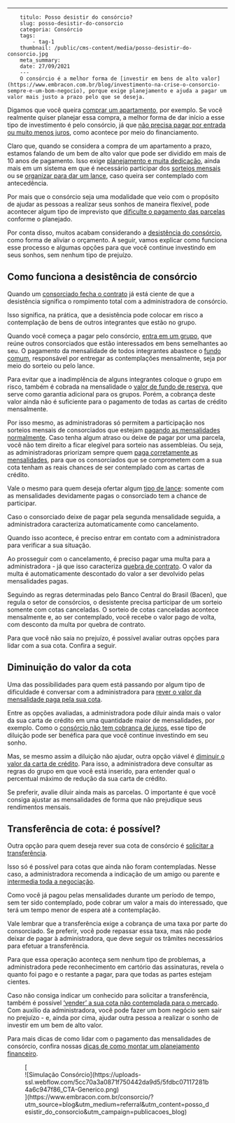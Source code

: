 ---
        titulo: Posso desistir do consórcio?
        slug: posso-desistir-do-consorcio
        categoria: Consórcio
        tags:
            - tag-1
        thumbnail: /public/cms-content/media/posso-desistir-do-consorcio.jpg
        meta_summary: 
        date: 27/09/2021
        ---
        O consórcio é a melhor forma de [investir em bens de alto valor](https://www.embracon.com.br/blog/investimento-na-crise-o-consorcio-sempre-e-um-bom-negocio), porque exige planejamento e ajuda a pagar um valor mais justo a prazo pelo que se deseja.

Digamos que você queira [comprar um apartamento](https://www.embracon.com.br/blog/como-comprar-um-apartamento), por exemplo. Se você realmente quiser planejar essa compra, a melhor forma de dar início a esse tipo de investimento é pelo consórcio, já que [não precisa pagar por entrada ou muito menos juros](https://www.embracon.com.br/blog/consorcio-nao-tem-juros-entenda), como acontece por meio do financiamento.

Claro que, quando se considera a compra de um apartamento a prazo, estamos falando de um bem de alto valor que pode ser dividido em mais de 10 anos de pagamento. Isso exige [planejamento e muita dedicação](https://www.embracon.com.br/blog/faca-um-planejamento-financeiro-anual), ainda mais em um sistema em que é necessário participar dos [sorteios mensais](https://www.embracon.com.br/conhecaoconsorcio/como-sao-realizados-os-sorteios-nas-assembleias) ou se [organizar para dar um lance](https://www.embracon.com.br/blog/como-fazer-oferta-de-lance-em-consorcio), caso queira ser contemplado com antecedência.

Por mais que o consórcio seja uma modalidade que veio com o propósito de ajudar as pessoas a realizar seus sonhos de maneira flexível, pode acontecer algum tipo de imprevisto que [dificulte o pagamento das parcelas](https://www.embracon.com.br/conhecaoconsorcio/como-resolver-o-atraso-no-pagamento-das-parcelas) conforme o planejado.

Por conta disso, muitos acabam considerando a [desistência do consórcio](https://www.embracon.com.br/blog/quais-sao-os-resultados-ao-desistir-do-consorcio), como forma de aliviar o orçamento. A seguir, vamos explicar como funciona esse processo e algumas opções para que você continue investindo em seus sonhos, sem nenhum tipo de prejuízo.

Como funciona a desistência de consórcio
----------------------------------------

Quando um [consorciado fecha o contrato](https://www.embracon.com.br/blog/saiba-o-que-avaliar-antes-de-assinar-um-contrato-de-consorcio) já está ciente de que a desistência significa o rompimento total com a administradora de consórcio.

Isso significa, na prática, que a desistência pode colocar em risco a contemplação de bens de outros integrantes que estão no grupo.

Quando você começa a pagar pelo consórcio, [entra em um grupo](https://www.embracon.com.br/conhecaoconsorcio/o-que-e-um-grupo-de-consorcio), que reúne outros consorciados que estão interessados em bens semelhantes ao seu. O pagamento da mensalidade de todos integrantes abastece o [fundo comum](https://www.embracon.com.br/conhecaoconsorcio/o-que-e-o-fundo-de-aquisicao-ou-fundo-comum-do-consorcio), responsável por entregar as contemplações mensalmente, seja por meio do sorteio ou pelo lance.

Para evitar que a inadimplência de alguns integrantes coloque o grupo em risco, também é cobrada na mensalidade o [valor de fundo de reserva](https://www.embracon.com.br/blog/entenda-como-funciona-a-devolucao-do-fundo-de-reserva), que serve como garantia adicional para os grupos. Porém, a cobrança deste valor ainda não é suficiente para o pagamento de todas as cartas de crédito mensalmente.

Por isso mesmo, as administradoras só permitem a participação nos sorteios mensais de consorciados que estejam [pagando as mensalidades normalmente](https://www.embracon.com.br/blog/como-calcular-as-parcelas-no-consorcio). Caso tenha algum atraso ou deixe de pagar por uma parcela, você não tem direito a ficar elegível para sorteio nas assembleias. Ou seja, as administradoras priorizam sempre quem [paga corretamente as mensalidades](https://www.embracon.com.br/blog/como-e-feito-o-pagamento-da-parcela-do-consorcio), para que os consorciados que se comprometem com a sua cota tenham as reais chances de ser contemplado com as cartas de crédito.

Vale o mesmo para quem deseja ofertar algum [tipo de lance](https://www.embracon.com.br/blog/como-funcionam-os-tipos-de-lances-no-consorcio): somente com as mensalidades devidamente pagas o consorciado tem a chance de participar.

Caso o consorciado deixe de pagar pela segunda mensalidade seguida, a administradora caracteriza automaticamente como cancelamento.

Quando isso acontece, é preciso entrar em contato com a administradora para verificar a sua situação.

Ao prosseguir com o cancelamento, é preciso pagar uma multa para a administradora - já que isso caracteriza [quebra de contrato](https://www.embracon.com.br/blog/cancelar-o-consorcio). O valor da multa é automaticamente descontado do valor a ser devolvido pelas mensalidades pagas.

Seguindo as regras determinadas pelo Banco Central do Brasil (Bacen), que regula o setor de consórcios, o desistente precisa participar de um sorteio somente com cotas canceladas. O sorteio de cotas canceladas acontece mensalmente e, ao ser contemplado, você recebe o valor pago de volta, com desconto da multa por quebra de contrato.

Para que você não saia no prejuízo, é possível avaliar outras opções para lidar com a sua cota. Confira a seguir.

Diminuição do valor da cota
---------------------------

Uma das possibilidades para quem está passando por algum tipo de dificuldade é conversar com a administradora para [rever o valor da mensalidade paga pela sua cota](https://www.embracon.com.br/blog/qual-o-valor-ideal-da-parcela-mensal-de-um-consorcio).

Entre as opções avaliadas, a administradora pode diluir ainda mais o valor da sua carta de crédito em uma quantidade maior de mensalidades, por exemplo. Como o [consórcio não tem cobrança de juros](https://www.embracon.com.br/blog/parcela-de-consorcio-tem-juros), esse tipo de diluição pode ser benéfica para que você continue investindo em seu sonho.

Mas, se mesmo assim a diluição não ajudar, outra opção viável é [diminuir o valor da carta de crédito](https://www.embracon.com.br/conhecaoconsorcio/minha-cota-foi-contemplada-posso-aumentar-ou-reduzir-o-valor-do-meu-credito). Para isso, a administradora deve consultar as regras do grupo em que você está inserido, para entender qual o percentual máximo de redução da sua carta de crédito.

Se preferir, avalie diluir ainda mais as parcelas. O importante é que você consiga ajustar as mensalidades de forma que não prejudique seus rendimentos mensais.

Transferência de cota: é possível?
----------------------------------

Outra opção para quem deseja rever sua cota de consórcio é [solicitar a transferência](https://www.embracon.com.br/blog/tire-todas-as-suas-duvidas-sobre-transferencia-de-consorcio).

Isso só é possível para cotas que ainda não foram contempladas. Nesse caso, a administradora recomenda a indicação de um amigo ou parente e [intermedia toda a negociação](https://www.embracon.com.br/blog/4-dicas-para-conseguir-uma-boa-negociacao-na-hora-de-adquirir-o-seu-bem).

Como você já pagou pelas mensalidades durante um período de tempo, sem ter sido contemplado, pode cobrar um valor a mais do interessado, que terá um tempo menor de espera até a contemplação.

Vale lembrar que a transferência exige a cobrança de uma taxa por parte do consorciado. Se preferir, você pode repassar essa taxa, mas não pode deixar de pagar à administradora, que deve seguir os trâmites necessários para efetuar a transferência.

Para que essa operação aconteça sem nenhum tipo de problemas, a administradora pede reconhecimento em cartório das assinaturas, revela o quanto foi pago e o restante a pagar, para que todas as partes estejam cientes.

Caso não consiga indicar um conhecido para solicitar a transferência, também é possível [‘vender’ a sua cota não contemplada para o mercado](https://www.embracon.com.br/conhecaoconsorcio/posso-transferir-minha-cota-de-consorcio-para-outra-pessoa). Com auxílio da administradora, você pode fazer um bom negócio sem sair no prejuízo - e, ainda por cima, ajudar outra pessoa a realizar o sonho de investir em um bem de alto valor.

Para mais dicas de como lidar com o pagamento das mensalidades de consórcio, confira nossas [dicas de como montar um planejamento financeiro](https://www.embracon.com.br/blog/planejamento-financeiro-um-guia-para-as-financas-nao-sairem-de-controle).

<figure class="w-richtext-figure-type-image w-richtext-align-center">[<div>![Simulação Consórcio](https://uploads-ssl.webflow.com/5cc70a3a0871f750442da9d5/5fdbc07117281b4a6c947f86_CTA-Generico.png)</div>](https://www.embracon.com.br/consorcio/?utm_source=blog&utm_medium=referral&utm_content=posso_desistir_do_consorcio&utm_campaign=publicacoes_blog)</figure>
        
